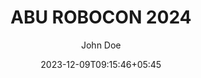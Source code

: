 ---
title: ABU ROBOCON 2024
seo_title: ABU ROBOCON 2024
summary: Coming Soon
description: 
slug: 2024
author: John Doe

draft: false
date: 2023-12-09T09:15:46+05:45
lastmod: 
expiryDate: 
publishDate: 

feature_image: web-design.jpg
feature_image_alt: Web Design

categories:
tags: ROBOCON
series:

toc: true
related: true
social_share: true
newsletter: true
disable_comments: false
---